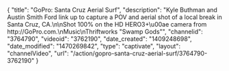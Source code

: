 {
    "title": "GoPro: Santa Cruz Aerial Surf",
    "description": "Kyle Buthman and Austin Smith Ford link up to capture a POV and aerial shot of a local break in Santa Cruz, CA.\n\nShot 100% on the HD HERO3+\u00ae camera from http:\/\/GoPro.com.\nMusic\nThriftworks \"Swamp Gods\"",
    "channelid": "3764790",
    "videoid": "3762190",
    "date_created": "1409248698",
    "date_modified": "1470269842",
    "type": "captivate",
    "layout": "channelVideo",
    "url": "\/action\/gopro-santa-cruz-aerial-surf\/3764790-3762190"
}